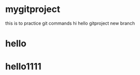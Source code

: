 # mygitproject
this is to practice git commands
hi hello gitproject new branch
<h1>hello<h1/>
<h1>hello1111<h1/>

